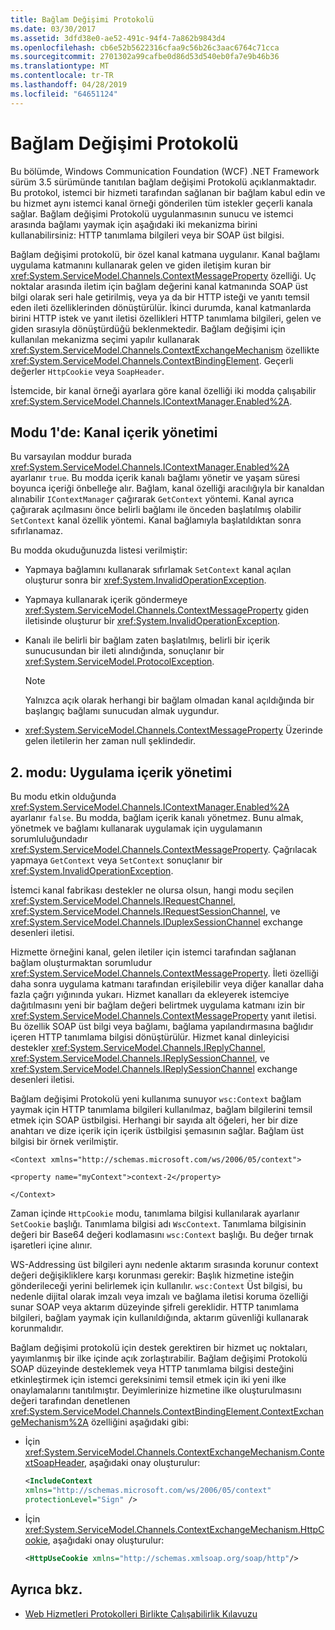 ```yaml
---
title: Bağlam Değişimi Protokolü
ms.date: 03/30/2017
ms.assetid: 3dfd38e0-ae52-491c-94f4-7a862b9843d4
ms.openlocfilehash: cb6e52b5622316cfaa9c56b26c3aac6764c71cca
ms.sourcegitcommit: 2701302a99cafbe0d86d53d540eb0fa7e9b46b36
ms.translationtype: MT
ms.contentlocale: tr-TR
ms.lasthandoff: 04/28/2019
ms.locfileid: "64651124"
---
```

# <a name="context-exchange-protocol"></a>Bağlam Değişimi Protokolü
Bu bölümde, Windows Communication Foundation (WCF) .NET Framework sürüm 3.5 sürümünde tanıtılan bağlam değişimi Protokolü açıklanmaktadır. Bu protokol, istemci bir hizmeti tarafından sağlanan bir bağlam kabul edin ve bu hizmet aynı istemci kanal örneği gönderilen tüm istekler geçerli kanala sağlar. Bağlam değişimi Protokolü uygulanmasının sunucu ve istemci arasında bağlamı yaymak için aşağıdaki iki mekanizma birini kullanabilirsiniz: HTTP tanımlama bilgileri veya bir SOAP üst bilgisi.  
  
 Bağlam değişimi protokolü, bir özel kanal katmana uygulanır. Kanal bağlamı uygulama katmanını kullanarak gelen ve giden iletişim kuran bir <xref:System.ServiceModel.Channels.ContextMessageProperty> özelliği. Uç noktalar arasında iletim için bağlam değerini kanal katmanında SOAP üst bilgi olarak seri hale getirilmiş, veya ya da bir HTTP isteği ve yanıtı temsil eden ileti özelliklerinden dönüştürülür. İkinci durumda, kanal katmanlarda birini HTTP istek ve yanıt iletisi özellikleri HTTP tanımlama bilgileri, gelen ve giden sırasıyla dönüştürdüğü beklenmektedir. Bağlam değişimi için kullanılan mekanizma seçimi yapılır kullanarak <xref:System.ServiceModel.Channels.ContextExchangeMechanism> özellikte <xref:System.ServiceModel.Channels.ContextBindingElement>. Geçerli değerler `HttpCookie` veya `SoapHeader`.  
  
 İstemcide, bir kanal örneği ayarlara göre kanal özelliği iki modda çalışabilir <xref:System.ServiceModel.Channels.IContextManager.Enabled%2A>.  
  
## <a name="mode-1-channel-context-management"></a>Modu 1'de: Kanal içerik yönetimi  
 Bu varsayılan moddur burada <xref:System.ServiceModel.Channels.IContextManager.Enabled%2A> ayarlanır `true`. Bu modda içerik kanalı bağlamı yönetir ve yaşam süresi boyunca içeriği önbelleğe alır. Bağlam, kanal özelliği aracılığıyla bir kanaldan alınabilir `IContextManager` çağırarak `GetContext` yöntemi. Kanal ayrıca çağırarak açılmasını önce belirli bağlamı ile önceden başlatılmış olabilir `SetContext` kanal özellik yöntemi. Kanal bağlamıyla başlatıldıktan sonra sıfırlanamaz.  
  
 Bu modda okuduğunuzda listesi verilmiştir:  
  
- Yapmaya bağlamını kullanarak sıfırlamak `SetContext` kanal açılan oluşturur sonra bir <xref:System.InvalidOperationException>.  
  
- Yapmaya kullanarak içerik göndermeye <xref:System.ServiceModel.Channels.ContextMessageProperty> giden iletisinde oluşturur bir <xref:System.InvalidOperationException>.  
  
- Kanalı ile belirli bir bağlam zaten başlatılmış, belirli bir içerik sunucusundan bir ileti alındığında, sonuçlanır bir <xref:System.ServiceModel.ProtocolException>.  
  
    > [!NOTE]
    >  Yalnızca açık olarak herhangi bir bağlam olmadan kanal açıldığında bir başlangıç bağlamı sunucudan almak uygundur.  
  
- <xref:System.ServiceModel.Channels.ContextMessageProperty> Üzerinde gelen iletilerin her zaman null şeklindedir.  
  
## <a name="mode-2-application-context-management"></a>2. modu: Uygulama içerik yönetimi  
 Bu modu etkin olduğunda <xref:System.ServiceModel.Channels.IContextManager.Enabled%2A> ayarlanır `false`. Bu modda, bağlam içerik kanalı yönetmez. Bunu almak, yönetmek ve bağlamı kullanarak uygulamak için uygulamanın sorumluluğundadır <xref:System.ServiceModel.Channels.ContextMessageProperty>. Çağrılacak yapmaya `GetContext` veya `SetContext` sonuçlanır bir <xref:System.InvalidOperationException>.  
  
 İstemci kanal fabrikası destekler ne olursa olsun, hangi modu seçilen <xref:System.ServiceModel.Channels.IRequestChannel>, <xref:System.ServiceModel.Channels.IRequestSessionChannel>, ve <xref:System.ServiceModel.Channels.IDuplexSessionChannel> exchange desenleri iletisi.  
  
 Hizmette örneğini kanal, gelen iletiler için istemci tarafından sağlanan bağlam oluşturmaktan sorumludur <xref:System.ServiceModel.Channels.ContextMessageProperty>. İleti özelliği daha sonra uygulama katmanı tarafından erişilebilir veya diğer kanallar daha fazla çağrı yığınında yukarı. Hizmet kanalları da ekleyerek istemciye dağıtılmasını yeni bir bağlam değeri belirtmek uygulama katmanı izin bir <xref:System.ServiceModel.Channels.ContextMessageProperty> yanıt iletisi. Bu özellik SOAP üst bilgi veya bağlamı, bağlama yapılandırmasına bağlıdır içeren HTTP tanımlama bilgisi dönüştürülür. Hizmet kanal dinleyicisi destekler <xref:System.ServiceModel.Channels.IReplyChannel>, <xref:System.ServiceModel.Channels.IReplySessionChannel>, ve <xref:System.ServiceModel.Channels.IReplySessionChannel> exchange desenleri iletisi.  
  
 Bağlam değişimi Protokolü yeni kullanıma sunuyor `wsc:Context` bağlam yaymak için HTTP tanımlama bilgileri kullanılmaz, bağlam bilgilerini temsil etmek için SOAP üstbilgisi. Herhangi bir sayıda alt öğeleri, her bir dize anahtarı ve dize içerik için içerik üstbilgisi şemasının sağlar. Bağlam üst bilgisi bir örnek verilmiştir.  
  
 `<Context xmlns="http://schemas.microsoft.com/ws/2006/05/context">`  
  
 `<property name="myContext">context-2</property>`  
  
 `</Context>`  
  
 Zaman içinde `HttpCookie` modu, tanımlama bilgisi kullanılarak ayarlanır `SetCookie` başlığı. Tanımlama bilgisi adı `WscContext`. Tanımlama bilgisinin değeri bir Base64 değeri kodlamasını `wsc:Context` başlığı. Bu değer tırnak işaretleri içine alınır.  
  
 WS-Addressing üst bilgileri aynı nedenle aktarım sırasında korunur context değeri değişikliklere karşı korunması gerekir: Başlık hizmetine isteğin gönderileceği yerini belirlemek için kullanılır. `wsc:Context` Üst bilgisi, bu nedenle dijital olarak imzalı veya imzalı ve bağlama iletisi koruma özelliği sunar SOAP veya aktarım düzeyinde şifreli gereklidir. HTTP tanımlama bilgileri, bağlam yaymak için kullanıldığında, aktarım güvenliği kullanarak korunmalıdır.  
  
 Bağlam değişimi protokolü için destek gerektiren bir hizmet uç noktaları, yayımlanmış bir ilke içinde açık zorlaştırabilir. Bağlam değişimi Protokolü SOAP düzeyinde desteklemek veya HTTP tanımlama bilgisi desteğini etkinleştirmek için istemci gereksinimi temsil etmek için iki yeni ilke onaylamalarını tanıtılmıştır. Deyimlerinize hizmetine ilke oluşturulmasını değeri tarafından denetlenen <xref:System.ServiceModel.Channels.ContextBindingElement.ContextExchangeMechanism%2A> özelliğini aşağıdaki gibi:  
  
- İçin <xref:System.ServiceModel.Channels.ContextExchangeMechanism.ContextSoapHeader>, aşağıdaki onay oluşturulur:  
  
    ```xml  
    <IncludeContext   
    xmlns="http://schemas.microsoft.com/ws/2006/05/context"  
    protectionLevel="Sign" />  
    ```  
  
- İçin <xref:System.ServiceModel.Channels.ContextExchangeMechanism.HttpCookie>, aşağıdaki onay oluşturulur:  
  
    ```xml  
    <HttpUseCookie xmlns="http://schemas.xmlsoap.org/soap/http"/>  
    ```  
  
## <a name="see-also"></a>Ayrıca bkz.

- [Web Hizmetleri Protokolleri Birlikte Çalışabilirlik Kılavuzu](../../../../docs/framework/wcf/feature-details/web-services-protocols-interoperability-guide.md)
